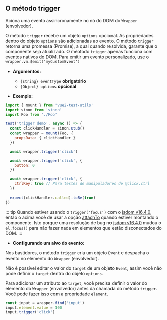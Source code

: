 ## O método trigger

Aciona uma evento assincronamente no nó do DOM do `Wrapper` (envolvedor).

O método `trigger` recebe um objeto `options` opcional. As propriedades dentro do objeto `options` são adicionadas ao evento.
O método `trigger` retorna uma promessa (Promise), a qual quando resolvida, garante que o componente seja atualizado.
O méotodo `trigger` apenas funciona com eventos nativos do DOM. Para emitir um evento personalizado, use o `wrapper.vm.$emit('myCustomEvent')`

- **Argumentos:**

  - `{string} eventType` **obrigatório**
  - `{Object} options` **opcional**

- **Exemplo:**

```js
import { mount } from 'vue2-test-utils'
import sinon from 'sinon'
import Foo from './Foo'

test('trigger demo', async () => {
  const clickHandler = sinon.stub()
  const wrapper = mount(Foo, {
    propsData: { clickHandler }
  })

  await wrapper.trigger('click')

  await wrapper.trigger('click', {
    button: 0
  })

  await wrapper.trigger('click', {
    ctrlKey: true // Para testes de manipuladores de @click.ctrl
  })

  expect(clickHandler.called).toBe(true)
})
```

::: tip
Quando estiver usando o `trigger('focus')` com o [jsdom v16.4.0](https://github.com/jsdom/jsdom/releases/tag/16.4.0), então o acima você de usar a opção [attachTo](../options.md#attachto) quando estiver montando o componente. Isto porque uma resolução de bug no [jsdom v16.4.0](https://github.com/jsdom/jsdom/releases/tag/16.4.0) mudou o `el.focus()` para não fazer nada em elementos que estão disconectados do DOM.
:::

- **Configurando um alvo do evento:**

Nos bastidores, o método `trigger` cria um objeto `Event` e despacha o evento no elemento do `Wrapper` (envolvedor).

Não é possível editar o valor do `target` de um objeto `Event`, assim você não pode definir o `target` dentro do objeto `options`.

Para adicionar um atributo ao `target`, você precisa definir o valor do elemento do `Wrapper` (envolvedor) antes da chamada do método `trigger`. Você pode fazer isso com a propriedade `element`.

```js
const input = wrapper.find('input')
input.element.value = 100
input.trigger('click')
```
